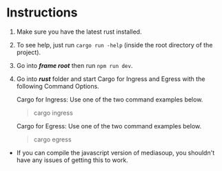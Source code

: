 # Instructions

1. Make sure you have the latest rust installed.
2. To see help, just run `cargo run -help` (inside the root directory of the project).
3. Go into **_frame root_** then run `npm run dev`.
4. Go into **_rust_** folder and start Cargo for Ingress and Egress with the following Command Options.

   Cargo for Ingress: Use one of the two command examples below.

   > cargo ingress<br>

   Cargo for Egress: Use one of the two command examples below.

   > cargo egress<br>

- If you can compile the javascript version of mediasoup, you shouldn't have any issues of getting this to work.

